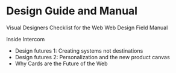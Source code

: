 Design Guide and Manual
=======================

Visual Designers Checklist for the Web
Web Design Field Manual

Inside Intercom
- Design futures 1: Creating systems not destinations
- Design futures 2: Personalization and the new product canvas
- Why Cards are the Future of the Web

